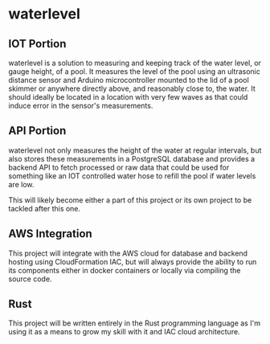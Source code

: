 # waterlevel

## IOT Portion

waterlevel is a solution to measuring and keeping track of the water level, or gauge height, of a pool. It measures the level of the pool using an ultrasonic distance sensor and Arduino microcontroller mounted to the lid of a pool skimmer or anywhere directly above, and reasonably close to, the water. It should ideally be located in a location with very few waves as that could induce error in the sensor's measurements.

## API Portion

waterlevel not only measures the height of the water at regular intervals, but also stores these measurements in a PostgreSQL database and provides a backend API to fetch processed or raw data that could be used for something like an IOT controlled water hose to refill the pool if water levels are low.

This will likely become either a part of this project or its own project to be tackled after this one.

## AWS Integration

This project will integrate with the AWS cloud for database and backend hosting using CloudFormation IAC, but will always provide the ability to run its components either in docker containers or locally via compiling the source code.

## Rust

This project will be written entirely in the Rust programming language as I'm using it as a means to grow my skill with it and IAC cloud architecture.
